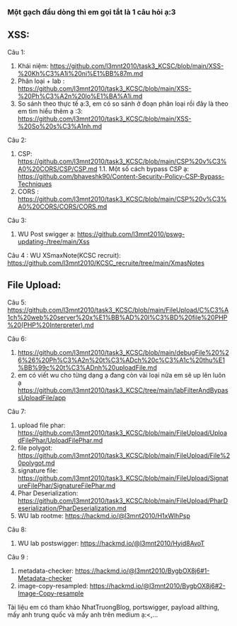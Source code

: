 ### Một gạch đầu dòng thì em gọi tắt là 1 câu hỏi ạ:3

## XSS:
Câu 1:

1. Khái niệm: https://github.com/l3mnt2010/task3_KCSC/blob/main/XSS-%20Kh%C3%A1i%20ni%E1%BB%87m.md
2. Phân loại + lab : https://github.com/l3mnt2010/task3_KCSC/blob/main/XSS-%20Ph%C3%A2n%20lo%E1%BA%A1i.md
3. So sánh theo thực tế ạ:3, em có so sánh ở đoạn phân loại rồi đây là theo em tìm hiểu thêm ạ :3:
https://github.com/l3mnt2010/task3_KCSC/blob/main/XSS-%20So%20s%C3%A1nh.md

Câu 2:
1. CSP: https://github.com/l3mnt2010/task3_KCSC/blob/main/CSP%20v%C3%A0%20CORS/CSP/CSP.md
1.1. Một số cách bypass CSP ạ: https://github.com/bhaveshk90/Content-Security-Policy-CSP-Bypass-Techniques
2. CORS : https://github.com/l3mnt2010/task3_KCSC/blob/main/CSP%20v%C3%A0%20CORS/CORS/CORS.md

Câu 3:
1. WU Post swigger ạ:
https://github.com/l3mnt2010/pswg-updating-/tree/main/Xss

Câu 4 :  WU XSmaxNote(KCSC recruit):
https://github.com/l3mnt2010/KCSC_recruite/tree/main/XmasNotes

## File Upload:
Câu 5: 
https://github.com/l3mnt2010/task3_KCSC/blob/main/FileUpload/C%C3%A1ch%20web%20server%20x%E1%BB%AD%20l%C3%BD%20file%20PHP%20(PHP%20Interpreter).md

Câu 6:
1. https://github.com/l3mnt2010/task3_KCSC/blob/main/debugFile%20%26%26%20Ph%C3%A2n%20t%C3%ADch%20c%C3%A1c%20thu%E1%BB%99c%20t%C3%ADnh%20uploadFile.md
2. em có viết wu cho từng dạng ạ đang còn vài loại nữa em sẽ up lên luôn ạ
https://github.com/l3mnt2010/task3_KCSC/tree/main/labFilterAndBypassUploadFile/app

Câu 7:
1. upload file phar: https://github.com/l3mnt2010/task3_KCSC/blob/main/FileUpload/UploadFilePhar/UploadFilePhar.md
2. file polygot: https://github.com/l3mnt2010/task3_KCSC/blob/main/FileUpload/File%20polygot.md
3. signature file: https://github.com/l3mnt2010/task3_KCSC/blob/main/FileUpload/SignatureFilePhar/SignatureFilePhar.md
4. Phar Deserialization: https://github.com/l3mnt2010/task3_KCSC/blob/main/FileUpload/PharDeserialization/PharDeserialization.md
5. WU lab rootme: https://hackmd.io/@l3mnt2010/H1xWlhPsp

Câu 8:  
1. WU lab postswigger: https://hackmd.io/@l3mnt2010/Hyid8AvoT

Câu 9 : 
1. metadata-checker: https://hackmd.io/@l3mnt2010/BygbOX8j6#1-Metadata-checker
2. image-copy-resampled:  https://hackmd.io/@l3mnt2010/BygbOX8j6#2-Image-Copy-resample





















Tài liệu em có tham khảo NhatTruongBlog, portswigger, payload allthing, mấy anh trung quốc và mấy anh trên medium ạ:<,...